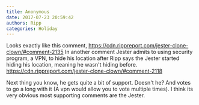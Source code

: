 ```yaml
---
title: Anonymous
date: 2017-07-23 20:59:42
authors: Ripp
categories: Holiday
---
```


 Looks exactly like this comment, https://cdn.rippreport.com/jester-clone-clown/#comment-2135
In another comment Jester admits to using security program, a VPN, to hide his location after Ripp says the Jester started hiding his location, meaning he wasn't hiding before.
https://cdn.rippreport.com/jester-clone-clown/#comment-2118

Next thing you know, he gets quite a bit of support. Doesn't he? And votes to go a long with it (A vpn would allow you to vote multiple times). I think its very obvious most supporting comments are the Jester.